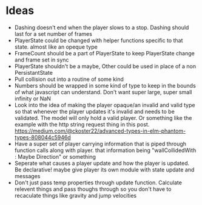# Ideas
* Dashing doesn't end when the player slows to a stop. Dashing should last for a set number of frames
* PlayerState could be changed with helper functions specific to that state. almost like an opeque type
* FrameCount should be a part of PlayerState to keep PlayerState change and frame set in sync
* PlayerState shouldn't be a maybe, Other could be used in place of a non PersistantState
* Pull collision out into a routine of some kind
* Numbers should be wrapped in some kind of type to keep in the bounds of what javascript can understand. Don't want super large, super small infinity or NaN
* Look into the idea of making the player opaque/an invalid and valid type so that whenever the player updates it's invalid and needs to be validated. The model will only hold a valid player. Or something like the example with the http string request thing in this post. https://medium.com/@ckoster22/advanced-types-in-elm-phantom-types-808044c5946d
* Have a super set of player carrying information that is piped through function calls along with player. that information being "wallCollidedWith : Maybe Direction" or something
* Seperate what causes a player update and how the player is updated. Be declarative! maybe give player its own module with state update and messages
* Don't just pass temp properties through update function. Calculate relevent things and pass thoughs through so you don't have to recaculate things like gravity and jump velocities
